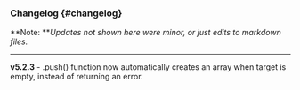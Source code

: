 ### Changelog {#changelog}

**Note: **_Updates not shown here were minor, or just edits to markdown files._

---

**v5.2.3** - .push\(\) function now automatically creates an array when target is empty, instead of returning an error.

